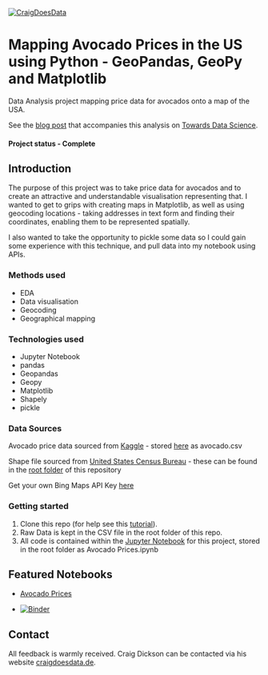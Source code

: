 [![CraigDoesData][logo]][link]

[logo]: https://www.craigdoesdata.de/img/logo/logo.png
[link]: https://www.craigdoesdata.de/

# Mapping Avocado Prices in the US using Python - GeoPandas, GeoPy and Matplotlib
Data Analysis project mapping price data for avocados onto a map of the USA.


See the [blog post](https://towardsdatascience.com/mapping-avocado-prices-in-python-with-geopandas-geopy-and-matplotlib-c7e0ef08bc26) that accompanies this analysis on [Towards Data Science](https://towardsdatascience.com/mapping-avocado-prices-in-python-with-geopandas-geopy-and-matplotlib-c7e0ef08bc26).

#### Project status - Complete

## Introduction
The purpose of this project was to take price data for avocados and to create an attractive and understandable visualisation representing that. I wanted to get to grips with creating maps in Matplotlib, as well as using geocoding locations - taking addresses in text form and finding their coordinates, enabling them to be represented spatially.

I also wanted to take the opportunity to pickle some data so I could gain some experience with this technique, and pull data into my notebook using APIs.

### Methods used
* EDA
* Data visualisation
* Geocoding
* Geographical mapping

### Technologies used
* Jupyter Notebook
* pandas
* Geopandas
* Geopy
* Matplotlib
* Shapely
* pickle


### Data Sources

Avocado price data sourced from [Kaggle](https://www.kaggle.com/neuromusic/avocado-prices) - stored [here](https://github.com/thecraigd/Avocado-Prices/blob/master/avocado.csv) as avocado.csv

Shape file sourced from [United States Census Bureau](https://catalog.data.gov/dataset/tiger-line-shapefile-2017-nation-u-s-current-state-and-equivalent-national) - these can be found in the [root folder](https://github.com/thecraigd/Avocado-Prices) of this repository

Get your own Bing Maps API Key [here](https://docs.microsoft.com/en-us/bingmaps/getting-started/bing-maps-dev-center-help/getting-a-bing-maps-key)


### Getting started

1. Clone this repo (for help see this [tutorial](https://help.github.com/articles/cloning-a-repository/)).
2. Raw Data is kept in the CSV file in the root folder of this repo.
3. All code is contained within the [Jupyter Notebook](https://github.com/thecraigd/Avocado-Prices/blob/master/Avocado%20Prices.ipynb) for this project, stored in the root folder as Avocado Prices.ipynb


## Featured Notebooks
* [Avocado Prices](https://github.com/thecraigd/Avocado-Prices/blob/master/Avocado%20Prices.ipynb)

* [![Binder](https://mybinder.org/badge_logo.svg)](https://mybinder.org/v2/gh/thecraigd/Avocado-Prices/master)

## Contact
All feedback is warmly received. Craig Dickson can be contacted via his website [craigdoesdata.de](https://www.craigdoesdata.de/contact.html).
